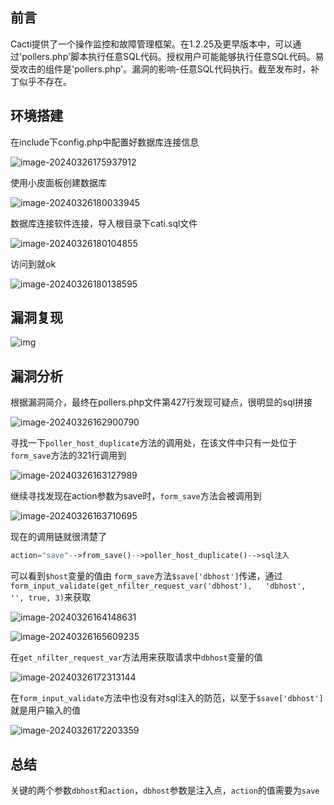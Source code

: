 前言
--

Cacti提供了一个操作监控和故障管理框架。在1.2.25及更早版本中，可以通过'pollers.php'脚本执行任意SQL代码。授权用户可能能够执行任意SQL代码。易受攻击的组件是'pollers.php'。漏洞的影响-任意SQL代码执行。截至发布时，补丁似乎不存在。

环境搭建
----

在include下config.php中配置好数据库连接信息

![image-20240326175937912](https://shs3.b.qianxin.com/attack_forum/2024/03/attach-a787d04e95769731e4038bac0be3bb061b1a54b8.png)

使用小皮面板创建数据库

![image-20240326180033945](https://shs3.b.qianxin.com/attack_forum/2024/03/attach-02fa9bfa1db2d372245cb554a80223d99172f74b.png)

数据库连接软件连接，导入根目录下cati.sql文件

![image-20240326180104855](https://shs3.b.qianxin.com/attack_forum/2024/03/attach-3448a15f8bc51e830da48c125c9854a3e0eeca2c.png)

访问到就ok

![image-20240326180138595](https://shs3.b.qianxin.com/attack_forum/2024/03/attach-2458926f0c11abb9db82eeb62b1c0e92ae483ab3.png)

漏洞复现
----

![img](https://shs3.b.qianxin.com/attack_forum/2024/03/attach-6aa24ab02cfd1f823645813bb374d058e3c9f116.png)

漏洞分析
----

根据漏洞简介，最终在pollers.php文件第427行发现可疑点，很明显的sql拼接

![image-20240326162900790](https://shs3.b.qianxin.com/attack_forum/2024/03/attach-f98d982a84ff25aa927f9de21ac510261fc47b09.png)

寻找一下`poller_host_duplicate`方法的调用处，在该文件中只有一处位于`form_save`方法的321行调用到

![image-20240326163127989](https://shs3.b.qianxin.com/attack_forum/2024/03/attach-ac229b366856032423018ff8716d3a822ce734e2.png)

继续寻找发现在action参数为save时，`form_save`方法会被调用到

![image-20240326163710695](https://shs3.b.qianxin.com/attack_forum/2024/03/attach-e041e31b15fa4937229cc414038588fcc4fde85d.png)

现在的调用链就很清楚了

```php
action="save"-->from_save()-->poller_host_duplicate()-->sql注入
```

可以看到`$host`变量的值由 `form_save`方法`$save['dbhost']`传递，通过`form_input_validate(get_nfilter_request_var('dbhost'),   'dbhost',   '', true, 3)`来获取

![image-20240326164148631](https://shs3.b.qianxin.com/attack_forum/2024/03/attach-8269b9d8a0e404a938268c1d5c40b62871220a2b.png)

![image-20240326165609235](https://shs3.b.qianxin.com/attack_forum/2024/03/attach-baddce5ee3e691d73a8eee470ee8b285109394b4.png)

在`get_nfilter_request_var`方法用来获取请求中`dbhost`变量的值

![image-20240326172313144](https://shs3.b.qianxin.com/attack_forum/2024/03/attach-4a9ec874eedc7c6ec374fa2c1dc04ed90d2c9923.png)

在`form_input_validate`方法中也没有对sql注入的防范，以至于`$save['dbhost']`就是用户输入的值

![image-20240326172203359](https://shs3.b.qianxin.com/attack_forum/2024/03/attach-77e1cfb92e028556887d7c7a1356bddb9b68c665.png)

总结
--

关键的两个参数`dbhost`和`action`，`dbhost`参数是注入点，`action`的值需要为`save`